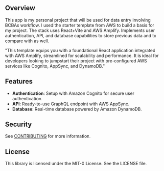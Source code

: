 ## Overview

This app is my personal project that will be used for data entry involving BCBAs workflow. I used the starter template from AWS to build a basis for my project. The stack uses React+Vite and AWS Amplify. Implements user authentication, API, and database capabilities to store previous data and to compare with as well.

"This template equips you with a foundational React application integrated with AWS Amplify, streamlined for scalability and performance. It is ideal for developers looking to jumpstart their project with pre-configured AWS services like Cognito, AppSync, and DynamoDB."

## Features

- **Authentication**: Setup with Amazon Cognito for secure user authentication.
- **API**: Ready-to-use GraphQL endpoint with AWS AppSync.
- **Database**: Real-time database powered by Amazon DynamoDB.


## Security

See [CONTRIBUTING](CONTRIBUTING.md#security-issue-notifications) for more information.

## License

This library is licensed under the MIT-0 License. See the LICENSE file.
